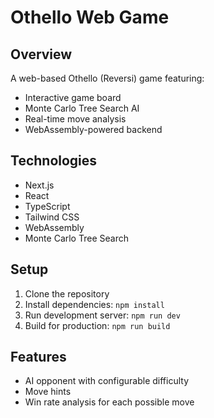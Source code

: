 # Othello Web Game

## Overview
A web-based Othello (Reversi) game featuring:
- Interactive game board
- Monte Carlo Tree Search AI
- Real-time move analysis
- WebAssembly-powered backend

## Technologies
- Next.js
- React
- TypeScript
- Tailwind CSS
- WebAssembly
- Monte Carlo Tree Search

## Setup
1. Clone the repository
2. Install dependencies: `npm install`
3. Run development server: `npm run dev`
4. Build for production: `npm run build`

## Features
- AI opponent with configurable difficulty
- Move hints
- Win rate analysis for each possible move
